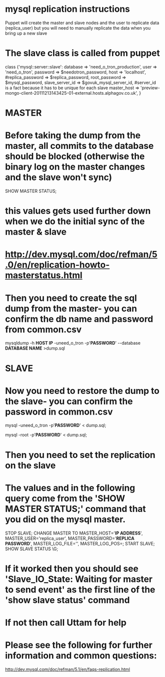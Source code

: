 # mysql replication instructions

Puppet will create the master and slave nodes and the user to replicate data (replica_user) but you will need to manually replicate the data when you bring up a new slave

# The slave class is called from puppet

class {'mysql::server::slave':
      database         => 'need_o_tron_production',
      user             => 'need_o_tron',
      password         => $needotron_password,
      host             => 'localhost',
      #replica_password => $replica_password,
      root_password    => $mysql_password,
      slave_server_id       => $govuk_mysql_server_id, #server_id is a fact because it has to be unique for each slave
      master_host           => 'preview-mongo-client-20111213143425-01-external.hosts.alphagov.co.uk',
    }

# MASTER
# Before taking the dump from the master, all commits to the database should be blocked (otherwise the binary log on the master changes and the slave won't sync)

SHOW MASTER STATUS;

# this values gets used further down when we do the initial sync of the master & slave

# http://dev.mysql.com/doc/refman/5.0/en/replication-howto-masterstatus.html

# Then you need to create the sql dump from the master- you can confirm the db name and password from common.csv

mysqldump -h **HOST IP** -uneed_o_tron -p'**PASSWORD**' --database **DATABASE NAME** >dump.sql

# SLAVE
# Now you need to restore the dump to the slave- you can confirm the password in common.csv

mysql  -uneed_o_tron -p'**PASSWORD**' < dump.sql;

mysql  -root -p'**PASSWORD**' < dump.sql;
# Then you need to set the replication on the slave

# The values <FILE> and <POSITION> in the following query come from the 'SHOW MASTER STATUS;' command that you did on the mysql master.

STOP SLAVE;
CHANGE MASTER TO
           MASTER_HOST='**IP ADDRESS**',
           MASTER_USER='replica_user',
           MASTER_PASSWORD='**REPLICA PASSWORD**',
           MASTER_LOG_FILE='<FILE>',
           MASTER_LOG_POS=<POSITION>;
START SLAVE;
SHOW SLAVE STATUS \G;

# If it worked then you should see 'Slave_IO_State: Waiting for master to send event' as the first line of the 'show slave status' command
# If not then call Uttam for help

# Please see the following for further information and common questions:

http://dev.mysql.com/doc/refman/5.1/en/faqs-replication.html

